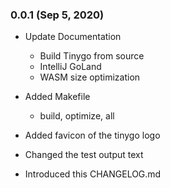 ### 0.0.1 (Sep 5, 2020)
- Update Documentation
  - Build Tinygo from source
  - IntelliJ GoLand
  - WASM size optimization
  
- Added Makefile
  - build, optimize, all

- Added favicon of the tinygo logo
- Changed the test output text
- Introduced this CHANGELOG.md
